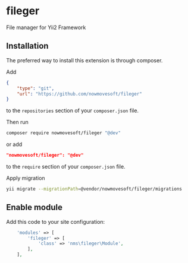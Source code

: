 # fileger

File manager for Yii2 Framework

## Installation

The preferred way to install this extension is through composer.

Add

```json
{
	"type": "git",
	"url": "https://github.com/nowmovesoft/fileger"
}
```

to the `repositories` section of your `composer.json` file.

Then run

```bash
composer require nowmovesoft/fileger "@dev"
```

or add

```json
"nowmovesoft/fileger": "@dev"
```

to the `require` section of your `composer.json` file.

Apply migration

```bash
yii migrate --migrationPath=@vendor/nowmovesoft/fileger/migrations
```

## Enable module

Add this code to your site configuration:

```php
    'modules' => [
        'fileger' => [
            'class' => 'nms\fileger\Module',
        ],
    ],
```
